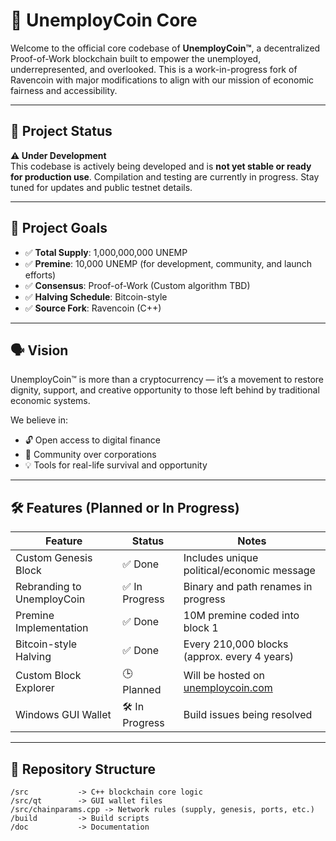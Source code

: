 # 🚀 UnemployCoin Core

Welcome to the official core codebase of **UnemployCoin™**, a decentralized Proof-of-Work blockchain built to empower the unemployed, underrepresented, and overlooked. This is a work-in-progress fork of Ravencoin with major modifications to align with our mission of economic fairness and accessibility.

---

## 🔧 Project Status

**⚠️ Under Development**  
This codebase is actively being developed and is **not yet stable or ready for production use**. Compilation and testing are currently in progress. Stay tuned for updates and public testnet details.

---

## 🎯 Project Goals

- ✅ **Total Supply**: 1,000,000,000 UNEMP
- ✅ **Premine**: 10,000 UNEMP (for development, community, and launch efforts)
- ✅ **Consensus**: Proof-of-Work (Custom algorithm TBD)
- ✅ **Halving Schedule**: Bitcoin-style
- ✅ **Source Fork**: Ravencoin (C++)

---

## 🗣️ Vision

UnemployCoin™ is more than a cryptocurrency — it’s a movement to restore dignity, support, and creative opportunity to those left behind by traditional economic systems.

We believe in:
- 🔓 Open access to digital finance
- 🤝 Community over corporations
- 💡 Tools for real-life survival and opportunity

---

## 🛠️ Features (Planned or In Progress)

| Feature                      | Status       | Notes                                           |
|-----------------------------|--------------|-------------------------------------------------|
| Custom Genesis Block        | ✅ Done       | Includes unique political/economic message      |
| Rebranding to UnemployCoin  | ✅ In Progress| Binary and path renames in progress             |
| Premine Implementation      | ✅ Done       | 10M premine coded into block 1                  |
| Bitcoin-style Halving       | ✅ Done       | Every 210,000 blocks (approx. every 4 years)    |
| Custom Block Explorer       | 🕒 Planned    | Will be hosted on [unemploycoin.com](https://unemploycoin.com) |
| Windows GUI Wallet          | 🛠️ In Progress| Build issues being resolved                     |

---

## 📁 Repository Structure

```plaintext
/src           -> C++ blockchain core logic
/src/qt        -> GUI wallet files
/src/chainparams.cpp -> Network rules (supply, genesis, ports, etc.)
/build         -> Build scripts
/doc           -> Documentation
